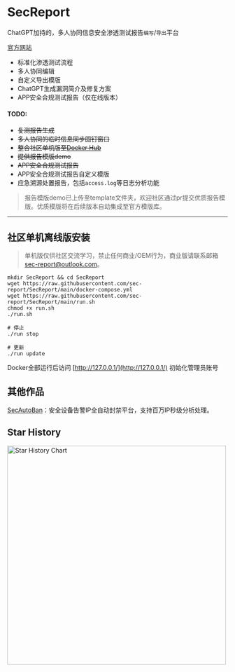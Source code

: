 # SecReport
ChatGPT加持的，多人协同信息安全渗透测试报告`编写`/`导出`平台

[官方网站](https://sec-report.com)

* 标准化渗透测试流程
* 多人协同编辑
* 自定义导出模版
* ChatGPT生成漏洞简介及修复方案
* APP安全合规测试报告（仅在线版本）


#### TODO:
* ~~复测报告生成~~
* ~~多人协同的临时信息同步固钉窗口~~
* ~~整合社区单机版至[Docker Hub](https://hub.docker.com/r/secreport/sec-report)~~
* ~~提供报告模版demo~~
* ~~APP安全合规测试报告~~
* APP安全合规测试报告自定义模版
* 应急溯源处置报告，包括`access.log`等日志分析功能

> 报告模版demo已上传至template文件夹，欢迎社区通过pr提交优质报告模版。优质模版将在后续版本自动集成至官方模版库。

---

## 社区单机离线版安装

> 单机版仅供社区交流学习，禁止任何商业/OEM行为，商业版请联系邮箱[sec-report@outlook.com](mailto:sec-report@outlook.com)。

```shell
mkdir SecReport && cd SecReport
wget https://raw.githubusercontent.com/sec-report/SecReport/main/docker-compose.yml
wget https://raw.githubusercontent.com/sec-report/SecReport/main/run.sh
chmod +x run.sh
./run.sh

# 停止
./run stop

# 更新
./run update
```

Docker全部运行后访问 [http://127.0.0.1/](http://127.0.0.1/) 初始化管理员账号

## 其他作品

[SecAutoBan](https://github.com/sec-report/SecAutoBan)：安全设备告警IP全自动封禁平台，支持百万IP秒级分析处理。

## Star History

<a href="https://github.com/sec-report/SecReport/stargazers">
    <img width="500" alt="Star History Chart" src="https://api.star-history.com/svg?repos=sec-report/SecReport&type=Date">
</a> 
